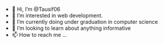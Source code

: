 - 👋 Hi, I’m @Tausif06
- 👀 I’m interested in web development.
- 🌱 I’m currently doing under graduation in computer science 
- 💞️ I’m looking to learn about anything informative 
- 📫 How to reach me ...

<!---
Tausif06/Tausif06 is a ✨ special ✨ repository because its `README.md` (this file) appears on your GitHub profile.
You can click the Preview link to take a look at your changes.
--->
